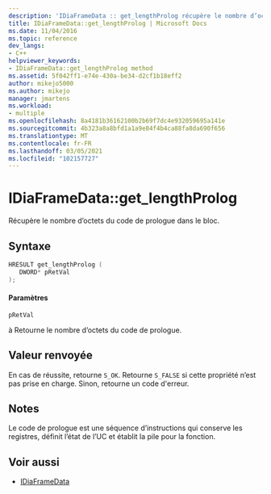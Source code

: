```yaml
---
description: 'IDiaFrameData :: get_lengthProlog récupère le nombre d’octets du code de prologue dans le bloc.'
title: IDiaFrameData::get_lengthProlog | Microsoft Docs
ms.date: 11/04/2016
ms.topic: reference
dev_langs:
- C++
helpviewer_keywords:
- IDiaFrameData::get_lengthProlog method
ms.assetid: 5f042ff1-e74e-430a-be34-d2cf1b18eff2
author: mikejo5000
ms.author: mikejo
manager: jmartens
ms.workload:
- multiple
ms.openlocfilehash: 8a4181b36162100b2b69f7dc4e932059695a141e
ms.sourcegitcommit: 4b323a8a8bfd1a1a9e84f4b4ca88fa8da690f656
ms.translationtype: MT
ms.contentlocale: fr-FR
ms.lasthandoff: 03/05/2021
ms.locfileid: "102157727"
---
```

# <a name="idiaframedataget_lengthprolog"></a>IDiaFrameData::get_lengthProlog
Récupère le nombre d’octets du code de prologue dans le bloc.

## <a name="syntax"></a>Syntaxe

```C++
HRESULT get_lengthProlog ( 
   DWORD* pRetVal
);
```

#### <a name="parameters"></a>Paramètres
 `pRetVal`

à Retourne le nombre d’octets du code de prologue.

## <a name="return-value"></a>Valeur renvoyée
 En cas de réussite, retourne `S_OK`. Retourne `S_FALSE` si cette propriété n’est pas prise en charge. Sinon, retourne un code d'erreur.

## <a name="remarks"></a>Notes
 Le code de prologue est une séquence d’instructions qui conserve les registres, définit l’état de l’UC et établit la pile pour la fonction.

## <a name="see-also"></a>Voir aussi
- [IDiaFrameData](../../debugger/debug-interface-access/idiaframedata.md)
